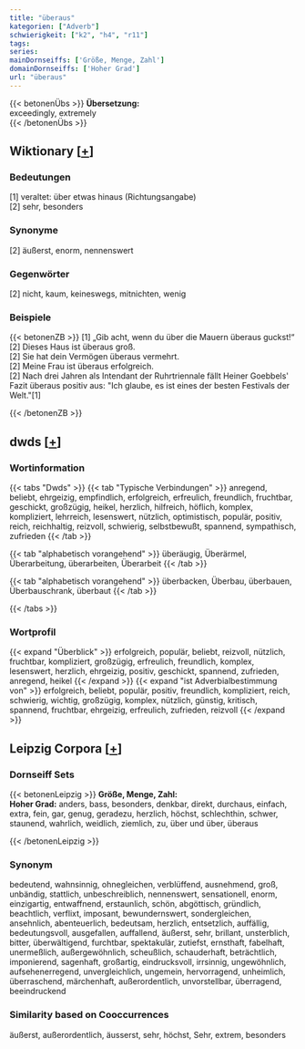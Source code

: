 ```yaml
---
title: "überaus"
kategorien: ["Adverb"]
schwierigkeit: ["k2", "h4", "r11"]
tags:
series:
mainDornseiffs: ['Größe, Menge, Zahl']
domainDornseiffs: ['Hoher Grad']
url: "überaus"
---
```


{{< betonenÜbs >}}
**Übersetzung:**  
exceedingly, extremely  
{{< /betonenÜbs >}}

## Wiktionary [[+](https://de.wiktionary.org/wiki/überaus)]

### Bedeutungen
[1] veraltet: über etwas hinaus (Richtungsangabe)  
[2] sehr, besonders  

### Synonyme
[2] äußerst, enorm, nennenswert  

### Gegenwörter
[2] nicht, kaum, keineswegs, mitnichten, wenig  

### Beispiele
{{< betonenZB >}}
[1] „Gib acht, wenn du über die Mauern überaus guckst!“  
[2] Dieses Haus ist überaus groß.  
[2] Sie hat dein Vermögen überaus vermehrt.  
[2] Meine Frau ist überaus erfolgreich.  
[2] Nach drei Jahren als Intendant der Ruhrtriennale fällt Heiner Goebbels' Fazit überaus positiv aus: "Ich glaube, es ist eines der besten Festivals der Welt."[1]  

{{< /betonenZB >}}


## dwds [[+](https://www.dwds.de/wb/überaus)]

### Wortinformation
{{< tabs "Dwds" >}}
{{< tab "Typische Verbindungen" >}}
anregend, beliebt, ehrgeizig, empfindlich, erfolgreich, erfreulich, freundlich, fruchtbar, geschickt, großzügig, heikel, herzlich, hilfreich, höflich, komplex, kompliziert, lehrreich, lesenswert, nützlich, optimistisch, populär, positiv, reich, reichhaltig, reizvoll, schwierig, selbstbewußt, spannend, sympathisch, zufrieden
{{< /tab >}}

{{< tab "alphabetisch vorangehend" >}}
überäugig, Überärmel, Überarbeitung, überarbeiten, Überarbeit
{{< /tab >}}

{{< tab "alphabetisch vorangehend" >}}
überbacken, Überbau, überbauen, Überbauschrank, überbaut
{{< /tab >}}

{{< /tabs >}}

### Wortprofil
{{< expand "Überblick" >}} erfolgreich, populär, beliebt, reizvoll, nützlich, fruchtbar, kompliziert, großzügig, erfreulich, freundlich, komplex, lesenswert, herzlich, ehrgeizig, positiv, geschickt, spannend, zufrieden, anregend, heikel {{< /expand >}}
{{< expand "ist Adverbialbestimmung von" >}} erfolgreich, beliebt, populär, positiv, freundlich, kompliziert, reich, schwierig, wichtig, großzügig, komplex, nützlich, günstig, kritisch, spannend, fruchtbar, ehrgeizig, erfreulich, zufrieden, reizvoll {{< /expand >}}

## Leipzig Corpora [[+](https://corpora.uni-leipzig.de/en/res?word=überaus&corpusId=deu_newscrawl-public_2018)]

### Dornseiff Sets
{{< betonenLeipzig >}}
**Größe, Menge, Zahl:**  
**Hoher Grad:** anders, bass, besonders, denkbar, direkt, durchaus, einfach, extra, fein, gar, genug, geradezu, herzlich, höchst, schlechthin, schwer, staunend, wahrlich, weidlich, ziemlich, zu, über und über, überaus  

{{< /betonenLeipzig >}}

### Synonym
bedeutend, wahnsinnig, ohnegleichen, verblüffend, ausnehmend, groß, unbändig, stattlich, unbeschreiblich, nennenswert, sensationell, enorm, einzigartig, entwaffnend, erstaunlich, schön, abgöttisch, gründlich, beachtlich, verflixt, imposant, bewundernswert, sondergleichen, ansehnlich, abenteuerlich, bedeutsam, herzlich, entsetzlich, auffällig, bedeutungsvoll, ausgefallen, auffallend, äußerst, sehr, brillant, unsterblich, bitter, überwältigend, furchtbar, spektakulär, zutiefst, ernsthaft, fabelhaft, unermeßlich, außergewöhnlich, scheußlich, schauderhaft, beträchtlich, imponierend, sagenhaft, großartig, eindrucksvoll, irrsinnig, ungewöhnlich, aufsehenerregend, unvergleichlich, ungemein, hervorragend, unheimlich, überraschend, märchenhaft, außerordentlich, unvorstellbar, überragend, beeindruckend


### Similarity based on Cooccurrences
äußerst, außerordentlich, äusserst, sehr, höchst, Sehr, extrem, besonders

